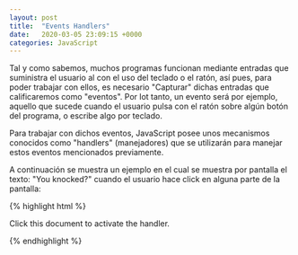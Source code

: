 ```yaml
---
layout: post
title:  "Events Handlers"
date:   2020-03-05 23:09:15 +0000
categories: JavaScript
---
```


Tal y como sabemos, muchos programas funcionan mediante entradas que suministra el usuario al  con el uso del teclado o el ratón, así pues, para poder trabajar con ellos, es necesario "Capturar" dichas entradas que calificaremos como "eventos". Por lot tanto, un evento será por ejemplo, aquello que sucede cuando el usuario pulsa con el ratón sobre algún botón del programa, o escribe algo por teclado.

Para trabajar con dichos eventos, JavaScript posee unos mecanismos conocidos como "handlers" (manejadores) que se utilizarán para manejar estos eventos mencionados previamente. 

A continuación se muestra un ejemplo en el cual se muestra por pantalla el texto: "You knocked?" cuando el usuario hace click en alguna parte de la pantalla:

{% highlight html %}
<p>Click this document to activate the handler.</p>
<script>
  window.addEventListener("click", () => {
    console.log("You knocked?");
  });
</script>
{% endhighlight %}


